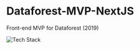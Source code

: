 # Dataforest-MVP-NextJS
<p>
Front-end MVP for Dataforest (2019)
</p>
<img src="https://github-readme-tech-stack.vercel.app/api/cards?title=Tech+Stack&align=center&titleAlign=center&lineCount=1&line1=javascript%2CJavaScript%2Cf51a7d%3Bnextjs%2CNextJS%2C456489%3BRedux%2CRedux%2Ce3af84%3BReact%2CReact%2C28d9e9%3BAntD%2CAnt%2C8284e8%3B" alt="Tech Stack" />
